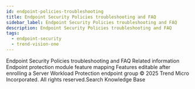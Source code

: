 ```yaml
---
id: endpoint-policies-troubleshooting
title: Endpoint Security Policies troubleshooting and FAQ
sidebar_label: Endpoint Security Policies troubleshooting and FAQ
description: Endpoint Security Policies troubleshooting and FAQ
tags:
  - endpoint-security
  - trend-vision-one
---
```


 Endpoint Security Policies troubleshooting and FAQ Related information Endpoint protection module feature mapping Features editable after enrolling a Server Workload Protection endpoint group © 2025 Trend Micro Incorporated. All rights reserved.Search Knowledge Base
